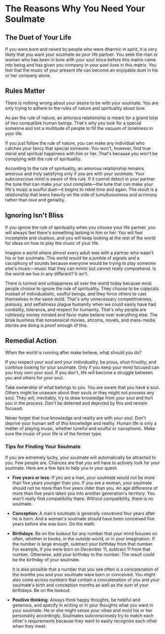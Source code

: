 # The Reasons Why You Need Your Soulmate

## The Duet of Your Life

If you were born and raised by people who were dharmic in spirit, it is very likely that you want your soulmate as your life partner. You seek the man or woman who has been in tune with your soul since before this matrix came into being and has given you company in your past lives in this matrix. You feel that the music of your present life can become an enjoyable duet in his or her company&nbsp;alone.

## Rules Matter

There is nothing wrong about your desire to be with your soulmate. You are only trying to adhere to the rules of nature and spirituality about&nbsp;love.

As per the rule of nature, an amorous relationship is meant for a grand total of two compatible human beings. That's why you look for a special someone and not a multitude of people to fill the vacuum of loneliness in your life.

If you just follow the rule of nature, you can make any individual who catches your fancy that special someone. You won't, however, find true moral and spiritual happiness with him or her. That's because you won't be complying with the rule of spirituality.

According to the rule of spirituality, an amorous relationship remains amorous and truly satisfying only if you are with your soulmate. Your subconscious mind is aware of this rule. If it cannot detect in your partner the tune that can make your soul complete—the tune that can make your life's music a soulful duet—it begins to rebel time and again. The result is a relationship that leans heavily on the side of tumultuousness and acrimony rather than love and geniality.

## Ignoring Isn't Bliss

If you ignore the rule of spirituality when you choose your life partner, you will always feel there's something lacking in him or her. You will feel incomplete and clueless, and you will keep looking at the rest of the world for ideas on how to play the music of your life.

Imagine a world where almost every adult was with a partner who wasn't his or her soulmate. This world would be a jumble of signals and a cacophony of sounds because everyone would be trying to play someone else's music—music that they can mimic but cannot really comprehend. Is the world we live in any different? It isn't.

There is turmoil and unhappiness all over the world today because most people choose to ignore the rule of spirituality. They choose to be copycats instead of individualistic, soulful beings, and they force others to cast themselves in the same mold. That's why unnecessary competitiveness, jealousy, and selfishness plague humanity when we could easily have had cordiality, tolerance, and respect for humanity. That's why people are ruthlessly money minded and favor make believe over everything else. The brisk business that nonsensical movies, sitcoms, novels, and mass-media stories are doing is proof enough of this.

## Remedial Action

When the world is running after make believe, what should you do?

If you respect your soul and your individuality, be pious, shun frivolity, and continue looking for your soulmate. Only if you keep your mind focused can you truly own your soul. If you don't, life will become a struggle between you and others for your&nbsp;soul.

Take ownership of what belongs to you. You are aware that you have a soul. Others might be unaware about their souls or they might not possess any soul. They will, inevitably, try to draw knowledge from your soul and hurt you in the process. Don't be deterred and dejected by this and remain focused.

Never forget that true knowledge and reality are with your soul. Don't deprive your human self of this knowledge and reality. Human life is only a matter of playing music, whether tuneful and soulful or cacophonic. Make sure the music of your life is of the former&nbsp;type.

### Tips for Finding Your Soulmate

If you are extremely lucky, your soulmate will automatically be attracted to you. Few people are. Chances are that you will have to actively look for your soulmate. Here are a few tips to help you in your&nbsp;quest:

* **Five years or less**: If you are a man, your soulmate would not be more than five years younger than you. If you are a woman, your soulmate should not be more than five years older than you. An age difference of more than five years takes you into another generation's territory. You won't really find compatibility there. Without compatibility, there is no soulmate.

* **Conception**: A man's soulmate is generally conceived four years after he is born. And a woman's soulmate should have been conceived five years before she was born. Do the&nbsp;math.
  
* **Birthdays**: Be on the lookout for any number that your mind focuses on often, whether in books, in the outside world, or in your imagination. If the number is large enough, subtract your birthday from that number. For example, if you were born on December 11, subtract 11 from that number. Otherwise, add your birthday to the number. The result could be the birthday of your soulmate.  
  
    It is also possible that a number that you see often is a concatenation of the months you and your soulmate were born or conceived. You might also come across numbers that contain a concatenation of you and your soulmate's birth and conception months as well as the sum of your birthdays. Be on the lookout.

* **Positive thinking**: Always think happy thoughts, be helpful and generous, and specify in writing or in your thoughts what you want in your soulmate. He or she might sense your vibes and mold his or her personality accordingly. Soulmates subconsciously try to match each other's requirements because they want to easily recognize each other when they&nbsp;meet.
